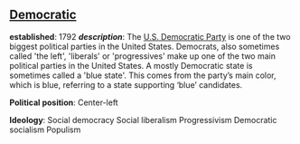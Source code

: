 ## [Democratic](https://democrats.org/)

**established**: 1792
**_description_**:
The [U.S. Democratic Party](https://simple.m.wikipedia.org/wiki/Democratic_Party) is one of the two biggest political parties in the United States.
Democrats, also sometimes called 'the left', 'liberals' or 'progressives' make up one of the two main political parties in the United States.
A mostly Democratic state is sometimes called a 'blue state'.
This comes from the party’s main color, which is blue, referring to a state supporting ‘blue’ candidates.

**Political position**: Center-left

**Ideology**:
Social democracy
Social liberalism
Progressivism
Democratic socialism
Populism
